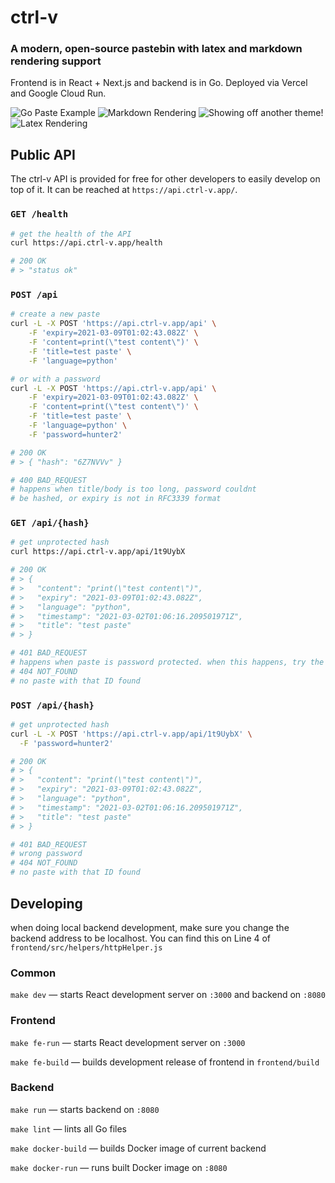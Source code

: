 # ctrl-v
### A modern, open-source pastebin with latex and markdown rendering support
Frontend is in React + Next.js and backend is in Go. Deployed via Vercel and Google Cloud Run.

![Go Paste Example](https://user-images.githubusercontent.com/23178940/83225601-06f0bb80-a135-11ea-9af2-9f2946459fe7.png)
![Markdown Rendering](https://user-images.githubusercontent.com/23178940/83225605-0821e880-a135-11ea-9efd-e7242ebde265.png)
![Showing off another theme!](https://user-images.githubusercontent.com/23178940/83225610-0a844280-a135-11ea-8c7c-4a0ecb13f379.png)
![Latex Rendering](https://user-images.githubusercontent.com/23178940/83225613-0c4e0600-a135-11ea-9f27-e5653cf9f343.png)

## Public API
The ctrl-v API is provided for free for other developers to easily develop on top of it. It can be reached at `https://api.ctrl-v.app/`.

### `GET /health`
```bash
# get the health of the API
curl https://api.ctrl-v.app/health

# 200 OK
# > "status ok"
```

### `POST /api`
```bash
# create a new paste
curl -L -X POST 'https://api.ctrl-v.app/api' \
    -F 'expiry=2021-03-09T01:02:43.082Z' \
    -F 'content=print(\"test content\")' \
    -F 'title=test paste' \
    -F 'language=python'

# or with a password
curl -L -X POST 'https://api.ctrl-v.app/api' \
    -F 'expiry=2021-03-09T01:02:43.082Z' \
    -F 'content=print(\"test content\")' \
    -F 'title=test paste' \
    -F 'language=python' \
    -F 'password=hunter2'

# 200 OK
# > { "hash": "6Z7NVVv" }

# 400 BAD_REQUEST
# happens when title/body is too long, password couldnt
# be hashed, or expiry is not in RFC3339 format
```
### `GET /api/{hash}`
```bash
# get unprotected hash
curl https://api.ctrl-v.app/api/1t9UybX

# 200 OK
# > {
# >   "content": "print(\"test content\")",
# >   "expiry": "2021-03-09T01:02:43.082Z",
# >   "language": "python",
# >   "timestamp": "2021-03-02T01:06:16.209501971Z",
# >   "title": "test paste"
# > }

# 401 BAD_REQUEST
# happens when paste is password protected. when this happens, try the authenticated alternative using POST
# 404 NOT_FOUND
# no paste with that ID found
```

### `POST /api/{hash}`
```bash
# get unprotected hash
curl -L -X POST 'https://api.ctrl-v.app/api/1t9UybX' \
  -F 'password=hunter2'

# 200 OK
# > {
# >   "content": "print(\"test content\")",
# >   "expiry": "2021-03-09T01:02:43.082Z",
# >   "language": "python",
# >   "timestamp": "2021-03-02T01:06:16.209501971Z",
# >   "title": "test paste"
# > }

# 401 BAD_REQUEST
# wrong password
# 404 NOT_FOUND
# no paste with that ID found
```

## Developing
when doing local backend development, make sure you change the backend address to be localhost. You can find this on Line 4 of `frontend/src/helpers/httpHelper.js`

### Common
`make dev` &mdash; starts React development server on `:3000` and backend on `:8080`

### Frontend
`make fe-run` &mdash; starts React development server on `:3000`

`make fe-build` &mdash; builds development release of frontend in `frontend/build`

### Backend
`make run` &mdash; starts backend on `:8080`

`make lint` &mdash; lints all Go files 

`make docker-build` &mdash; builds Docker image of current backend

`make docker-run` &mdash; runs built Docker image on `:8080`